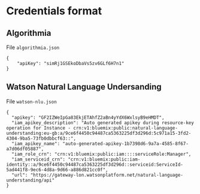 # Credentials format

## Algorithmia

File `algorithmia.json`

```
{
    "apiKey": "simRj1GSEkoDbaVs5zv6GLf6H7n1"
}

```

## Watson Natural Language Undersanding

File `watson-nlu.json`

```
{
  "apikey": "GF2IZWeIpGa83EkjETAhfZ2aBn4yYdX6WxlsyB9eHMDT",
  "iam_apikey_description": "Auto generated apikey during resource-key operation for Instance - crn:v1:bluemix:public:natural-language-understanding:eu-gb:a/9ce6f4450c94487ca5363225df3d296d:5c971a15-3fd2-4304-9ba5-73fb0dbbcf63::",
  "iam_apikey_name": "auto-generated-apikey-1b7398d6-9a7a-4585-8f67-a7d06df05887",
  "iam_role_crn": "crn:v1:bluemix:public:iam::::serviceRole:Manager",
  "iam_serviceid_crn": "crn:v1:bluemix:public:iam-identity::a/9ce6f4450c94487ca5363225df3d296d::serviceid:ServiceId-5ad441f8-9ec6-4d8a-9d66-a886d821cc0f",
  "url": "https://gateway-lon.watsonplatform.net/natural-language-understanding/api"
}
```